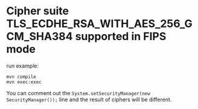 # Cipher suite TLS_ECDHE_RSA_WITH_AES_256_GCM_SHA384 supported in FIPS mode

run example:

```console
mvn compile
mvn exec:exec
```

You can comment out the `System.setSecurityManager(new SecurityManager());` line and the result of ciphers will be different.
